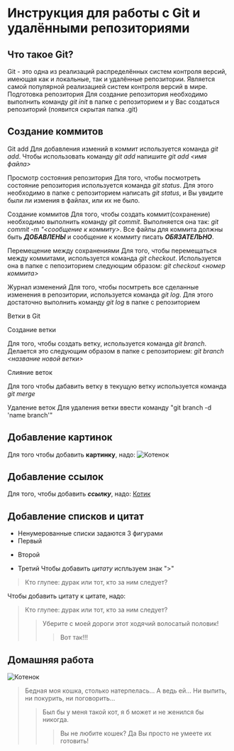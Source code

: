 # Инструкция для работы с Git и удалёнными репозиториями

## Что такое Git?
Git - это одна из реализаций распределённых систем контроля версий, имеющая как и локальные, так и удалённые репозитории. Является самой популярной реализацией систем контроля версий в мире.
Подготовка репозитория
Для создание репозитория необходимо выполнить команду *git init*  в папке с репозиторием и у Вас создаться репозиторий (появится скрытая папка .git)

## Создание коммитов

Git add
Для добавления измений в коммит используется команда *git add*. Чтобы использовать команду *git add* напишите *git add <имя файла>*

Просмотр состояния репозитория
Для того, чтобы посмотреть состояние репозитория используется команда *git status*. Для этого необходимо в папке с репозиторием написать *git status*, и Вы увидите были ли измения в файлах, или их не было.

Создание коммитов
Для того, чтобы создать коммит(сохранение) необходимо выполнить команду *git commit*. Выполняется она так: *git commit -m "<сообщение к коммиту>*. Все файлы для коммита должны быть ***ДОБАВЛЕНЫ*** и сообщение к коммиту писать ***ОБЯЗАТЕЛЬНО***.

Перемещение между сохранениями
Для того, чтобы перемещаться между коммитами, используется команда *git checkout*. Используется она в папке с пепозиторием следующим образом: *git checkout <номер коммита>*

Журнал изменений
Для того, чтобы посмтреть все сделанные изменения в репозитории, используется команда *git log*. Для этого достаточно выполнить команду *git log* в папке с репозиторием

Ветки в Git

Создание ветки

Для того, чтобы создать ветку, используется команда *git branch*. Делается это следующим образом в папке с репозиторием: *git branch <название новой ветки>*

Слияние веток

Для того чтобы дабавить ветку в текущую ветку используется команда *git merge <name branch>*

Удаление веток
Для удаления ветки ввести команду "git branch -d 'name branch'"

## Добавление картинок
Для того чтобы добавить **картинку**, надо:
![Котенок](https://legkovmeste.ru/wp-content/uploads/2019/02/post_5c0f9bb298c87.jpg)

## Добавление ссылок
Для того, чтобы добавить ***ссылку***, надо:
[Котик](https://legkovmeste.ru/wp-content/uploads/2019/02/post_5c0f9bb298c87.jpg)

## Добавление списков и цитат
* Ненумерованные списки задаются 3 фигурами
* Первый
+ Второй
- Третий
Чтобы добавить *цитату* испльзуем знак ">"
>Кто глупее: дурак или тот, кто за ним следует?

Чтобы добавить цитату к цитате, надо:
>Кто глупее: дурак или тот, кто за ним следует?
>>Уберите с моей дороги этот ходячий волосатый половик!
>>>Вот так!!!

## Домашняя работа
![Котенок](https://legkovmeste.ru/wp-content/uploads/2019/02/post_5c0f9bb298c87.jpg)
>Бедная моя кошка, столько натерпелась… А ведь ей… Ни выпить, ни покурить, ни поговорить…
>>Был бы у меня такой кот, я б может и не женился бы никогда.
>>>Вы не любите кошек? Да Вы просто не умеете их готовить!

